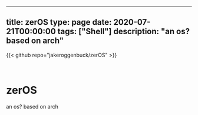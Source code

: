
---
title: zerOS
type: page
date: 2020-07-21T00:00:00
tags: ["Shell"]
description: "an os? based on arch"
---

{{< github repo="jakeroggenbuck/zerOS" >}}

<br>

# zerOS
an os? based on arch
